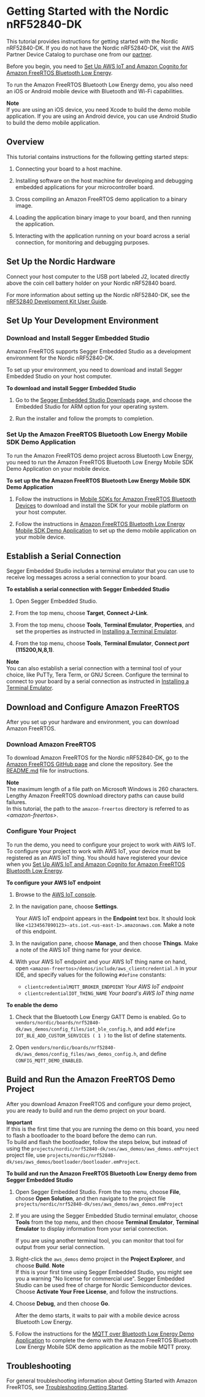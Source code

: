 # Getting Started with the Nordic nRF52840\-DK<a name="getting_started_nordic"></a>

This tutorial provides instructions for getting started with the Nordic nRF52840\-DK\. If you do not have the Nordic nRF52840\-DK, visit the AWS Partner Device Catalog to purchase one from our [partner](https://devices.amazonaws.com/detail/a3G0L00000AANtrUAH/nRF52840-Development-Kit)\.

Before you begin, you need to [Set Up AWS IoT and Amazon Cognito for Amazon FreeRTOS Bluetooth Low Energy](ble-demo.md#set-up-ble-demo-aws)\.

To run the Amazon FreeRTOS Bluetooth Low Energy demo, you also need an iOS or Android mobile device with Bluetooth and Wi\-Fi capabilities\.

**Note**  
If you are using an iOS device, you need Xcode to build the demo mobile application\. If you are using an Android device, you can use Android Studio to build the demo mobile application\.

## Overview<a name="w12aab7c25c29c11"></a>

This tutorial contains instructions for the following getting started steps:

1. Connecting your board to a host machine\.

1. Installing software on the host machine for developing and debugging embedded applications for your microcontroller board\.

1. Cross compiling an Amazon FreeRTOS demo application to a binary image\.

1. Loading the application binary image to your board, and then running the application\.

1. Interacting with the application running on your board across a serial connection, for monitoring and debugging purposes\.

## Set Up the Nordic Hardware<a name="nordic-setup-hardware"></a>

Connect your host computer to the USB port labeled J2, located directly above the coin cell battery holder on your Nordic nRF52840 board\.

For more information about setting up the Nordic nRF52840\-DK, see the [nRF52840 Development Kit User Guide](http://infocenter.nordicsemi.com/pdf/nRF52840_DK_User_Guide_v1.2.pdf)\.

## Set Up Your Development Environment<a name="nordic-setup-env"></a>

### Download and Install Segger Embedded Studio<a name="install-embedded-studio"></a>

Amazon FreeRTOS supports Segger Embedded Studio as a development environment for the Nordic nRF52840\-DK\.

To set up your environment, you need to download and install Segger Embedded Studio on your host computer\.

**To download and install Segger Embedded Studio**

1. Go to the [Segger Embedded Studio Downloads](https://www.segger.com/downloads/embedded-studio/) page, and choose the Embedded Studio for ARM option for your operating system\.

1. Run the installer and follow the prompts to completion\.

### Set Up the Amazon FreeRTOS Bluetooth Low Energy Mobile SDK Demo Application<a name="install-mobile-sdks"></a>

To run the Amazon FreeRTOS demo project across Bluetooth Low Energy, you need to run the Amazon FreeRTOS Bluetooth Low Energy Mobile SDK Demo Application on your mobile device\.

**To set up the the Amazon FreeRTOS Bluetooth Low Energy Mobile SDK Demo Application**

1. Follow the instructions in [Mobile SDKs for Amazon FreeRTOS Bluetooth Devices](freertos-ble-mobile.md) to download and install the SDK for your mobile platform on your host computer\.

1. Follow the instructions in [Amazon FreeRTOS Bluetooth Low Energy Mobile SDK Demo Application](ble-demo.md#ble-sdk-app) to set up the demo mobile application on your mobile device\.

## Establish a Serial Connection<a name="nordic-serial-connection"></a>

Segger Embedded Studio includes a terminal emulator that you can use to receive log messages across a serial connection to your board\.

**To establish a serial connection with Segger Embedded Studio**

1. Open Segger Embedded Studio\.

1. From the top menu, choose **Target**, **Connect J\-Link**\.

1. From the top menu, choose **Tools**, **Terminal Emulator**, **Properties**, and set the properties as instructed in [Installing a Terminal Emulator](uart-term.md)\.

1. From the top menu, choose **Tools**, **Terminal Emulator**, **Connect *port* \(115200,N,8,1\)**\.

**Note**  
You can also establish a serial connection with a terminal tool of your choice, like PuTTy, Tera Term, or GNU Screen\. Configure the terminal to connect to your board by a serial connection as instructed in [Installing a Terminal Emulator](uart-term.md)\.

## Download and Configure Amazon FreeRTOS<a name="nordic-download-and-configure"></a>

After you set up your hardware and environment, you can download Amazon FreeRTOS\.

### Download Amazon FreeRTOS<a name="nordic-download"></a>

To download Amazon FreeRTOS for the Nordic nRF52840\-DK, go to the [Amazon FreeRTOS GitHub page](https://github.com/aws/amazon-freertos) and clone the repository\. See the [ README\.md](https://github.com/aws/amazon-freertos/blob/master/README.md) file for instructions\. 

**Note**  
The maximum length of a file path on Microsoft Windows is 260 characters\. Lengthy Amazon FreeRTOS download directory paths can cause build failures\.  
In this tutorial, the path to the `amazon-freertos` directory is referred to as *<amazon\-freertos>*\.

### Configure Your Project<a name="nordic-freertos-config-project"></a>

To run the demo, you need to configure your project to work with AWS IoT\. To configure your project to work with AWS IoT, your device must be registered as an AWS IoT thing\. You should have registered your device when you [Set Up AWS IoT and Amazon Cognito for Amazon FreeRTOS Bluetooth Low Energy](ble-demo.md#set-up-ble-demo-aws)\.

**To configure your AWS IoT endpoint**

1. Browse to the [AWS IoT console](https://console.aws.amazon.com/iotv2/)\.

1. In the navigation pane, choose **Settings**\.

   Your AWS IoT endpoint appears in the **Endpoint** text box\. It should look like `<1234567890123>-ats.iot.<us-east-1>.amazonaws.com`\. Make a note of this endpoint\.

1. In the navigation pane, choose **Manage**, and then choose **Things**\. Make a note of the AWS IoT thing name for your device\. 

1. With your AWS IoT endpoint and your AWS IoT thing name on hand, open `<amazon-freertos>/demos/include/aws_clientcredential.h` in your IDE, and specify values for the following `#define` constants:
   + `clientcredentialMQTT_BROKER_ENDPOINT` *Your AWS IoT endpoint*
   + `clientcredentialIOT_THING_NAME` *Your board's AWS IoT thing name*

**To enable the demo**

1. Check that the Bluetooth Low Energy GATT Demo is enabled\. Go to `vendors/nordic/boards/nrf52840-dk/aws_demos/config_files/iot_ble_config.h`, and add `#define IOT_BLE_ADD_CUSTOM_SERVICES ( 1 )` to the list of define statements\.

1. Open `vendors/nordic/boards/nrf52840-dk/aws_demos/config_files/aws_demos_config.h`, and define `CONFIG_MQTT_DEMO_ENABLED`\.

## Build and Run the Amazon FreeRTOS Demo Project<a name="nordic-build-and-run-example"></a>

After you download Amazon FreeRTOS and configure your demo project, you are ready to build and run the demo project on your board\.

**Important**  
If this is the first time that you are running the demo on this board, you need to flash a bootloader to the board before the demo can run\.  
To build and flash the bootloader, follow the steps below, but instead of using the `projects/nordic/nrf52840-dk/ses/aws_demos/aws_demos.emProject` project file, use `projects/nordic/nrf52840-dk/ses/aws_demos/bootloader/bootloader.emProject`\.

**To build and run the Amazon FreeRTOS Bluetooth Low Energy demo from Segger Embedded Studio**

1. Open Segger Embedded Studio\. From the top menu, choose **File**, choose **Open Solution**, and then navigate to the project file `projects/nordic/nrf52840-dk/ses/aws_demos/aws_demos.emProject`

1. If you are using the Segger Embedded Studio terminal emulator, choose **Tools** from the top menu, and then choose **Terminal Emulator**, **Terminal Emulator** to display information from your serial connection\.

   If you are using another terminal tool, you can monitor that tool for output from your serial connection\.

1. Right\-click the `aws_demos` demo project in the **Project Explorer**, and choose **Build**\.
**Note**  
If this is your first time using Segger Embedded Studio, you might see you a warning "No license for commercial use"\. Segger Embedded Studio can be used free of charge for Nordic Semiconductor devices\. Choose **Activate Your Free License**, and follow the instructions\.

1. Choose **Debug**, and then choose **Go**\.

   After the demo starts, it waits to pair with a mobile device across Bluetooth Low Energy\.

1. Follow the instructions for the [MQTT over Bluetooth Low Energy Demo Application](https://docs.aws.amazon.com/freertos/latest/userguide/ble-demo.html#ble-demo-mqtt) to complete the demo with the Amazon FreeRTOS Bluetooth Low Energy Mobile SDK demo application as the mobile MQTT proxy\.

## Troubleshooting<a name="nordic-troubleshooting"></a>

For general troubleshooting information about Getting Started with Amazon FreeRTOS, see [Troubleshooting Getting Started](gsg-troubleshooting.md)\.